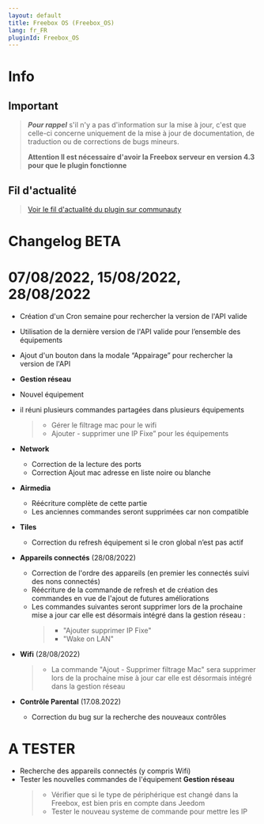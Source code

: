 ```yaml
---
layout: default
title: Freebox OS (Freebox_OS)
lang: fr_FR
pluginId: Freebox_OS
---
```


# Info

## Important

> **_Pour rappel_** s'il n'y a pas d'information sur la mise à jour, c'est que celle-ci concerne uniquement de la mise à jour de documentation, de traduction ou de corrections de bugs mineurs.
>
> **Attention Il est nécessaire d'avoir la Freebox serveur en version 4.3 pour que le plugin fonctionne**

## Fil d'actualité

> [Voir le fil d'actualité du plugin sur communauty](https://community.jeedom.com/t/info-plugin-freebox-mise-a-jour-des-composants-de-la-delta-tiles-systeme/30673)

# Changelog BETA

# 07/08/2022, 15/08/2022, 28/08/2022

- Création d'un Cron semaine pour rechercher la version de l'API valide
- Utilisation de la dernière version de l'API valide pour l’ensemble des équipements
- Ajout d'un bouton dans la modale “Appairage” pour rechercher la version de l'API

- **Gestion réseau**

- Nouvel équipement
- il réuni plusieurs commandes partagées dans plusieurs équipements

  > - Gérer le filtrage mac pour le wifi
  > - Ajouter - supprimer une IP Fixe” pour les équipements

- **Network**

  - Correction de la lecture des ports
  - Correction Ajout mac adresse en liste noire ou blanche

- **Airmedia**

  - Réécriture complète de cette partie
  - Les anciennes commandes seront supprimées car non compatible

- **Tiles**

  - Correction du refresh équipement si le cron global n’est pas actif

- **Appareils connectés** (28/08/2022)

  - Correction de l'ordre des appareils (en premier les connectés suivi des nons connectés)
  - Réécriture de la commande de refresh et de création des commandes en vue de l'ajout de futures améliorations
  - Les commandes suivantes seront supprimer lors de la prochaine mise a jour car elle est désormais intégré dans la gestion réseau :
    > - "Ajouter supprimer IP Fixe"
    > - "Wake on LAN"

- **Wifi** (28/08/2022)

  > - La commande "Ajout - Supprimer filtrage Mac" sera supprimer lors de la prochaine mise à jour car elle est désormais intégré dans la gestion réseau

- **Contrôle Parental** (17.08.2022)
  - Correction du bug sur la recherche des nouveaux contrôles

# A TESTER

- Recherche des appareils connectés (y compris Wifi)
- Tester les nouvelles commandes de l'équipement **Gestion réseau**
  > - Vérifier que si le type de périphérique est changé dans la Freebox, est bien pris en compte dans Jeedom
  > - Tester le nouveau systeme de commande pour mettre les IP
